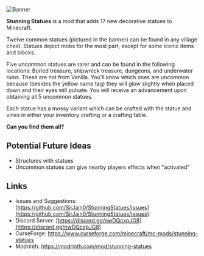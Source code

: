![Banner](https://cdn.modrinth.com/data/cached_images/15bf172b60141e9b8e4bab98e4af4d4b396c7685_0.webp)

**Stunning Statues** is a mod that adds 17 new decorative statues to Minecraft.

Twelve common statues (pictured in the banner) can be found in any village chest. Statues depict mobs for the most part, except for some iconic items and blocks. 

Five uncommon statues are rarer and can be found in the following locations: Buried treasure, shipwreck treasure, dungeons, and underwater ruins. These are not from Vanilla. You'll know which ones are uncommon because (besides the yellow name tag) they will glow slightly when placed down and their eyes will pulsate. You will receive an advancement upon obtaining all 5 uncommon statues.

Each statue has a mossy variant which can be crafted with the statue and vines in either your inventory crafting or a crafting table. 

**Can you find them all?**

## Potential Future Ideas 
- Structures with statues
- Uncommon statues can give nearby players effects when "activated"

## Links
- Issues and Suggestions: [https://github.com/SirJain0/StunningStatues/issues](https://github.com/SirJain0/StunningStatues/issues)
- Discord Server: [https://discord.gg/nwDQcxpJG8](https://discord.gg/nwDQcxpJG8)
- CurseForge: https://www.curseforge.com/minecraft/mc-mods/stunning-statues
- Modrinth: https://modrinth.com/mod/stunning-statues